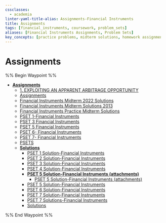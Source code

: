 ```yaml
---
cssclasses:
  - academia
linter-yaml-title-alias: Assignments-Financial Instruments
title: Assignments
tags: [financial_instruments, coursework, problem_sets]
aliases: [Financial Instruments Assignments, Problem Sets]
key_concepts: [practice problems, midterm solutions, homework assignments]
---
```

# Assignments

%% Begin Waypoint %%
- **[Assignments](.md)**
	- [1. EXPLOITING AN APPARENT ARBITRAGE OPPORTUNITY](1.%20EXPLOITING%20AN%20APPARENT%20ARBITRAGE%20OPPORTUNITY.md)
	- [Assignments](.md)
	- [Financial Instruments Midterm 2022 Solutions](Financial%20Instruments%20Midterm%202022%20Solutions.md)
	- [Financial Instruments Midterm Solutions 2013](Financial%20Instruments%20Midterm%20Solutions%202013.md)
	- [Financial Instruments Practice Midterm Solutions](Financial%20Instruments%20Practice%20Midterm%20Solutions.md)
	- [PSET 1-Financial Instruments](PSET%201-Financial%20Instruments.md)
	- [PSET 3 Financial Instruments](PSET%203%20Financial%20Instruments.md)
	- [PSET 5 Financial Instruments](PSET%205%20Financial%20Instruments.md)
	- [PSET 6- Financial Instruments](PSET%206-%20Financial%20Instruments.md)
	- [PSET 7- Financial Instruments](PSET%207-%20Financial%20Instruments.md)
	- [PSETS](PSETS.md)
	- **[Solutions](Solutions/Solutions.md)**
		- [PSET 1 Solution-Financial Instruments](Solutions/PSET%201%20Solution-Financial%20Instruments.md)
		- [PSET 2 Solution-Financial Instruments](Solutions/PSET%202%20Solution-Financial%20Instruments.md)
		- [PSET 3 Solution-Financial Instruments](Solutions/PSET%203%20Solution-Financial%20Instruments.md)
		- [PSET 4 Solution-Financial Instruments](Solutions/PSET%204%20Solution-Financial%20Instruments.md)
		- **[PSET 5 Solution-Financial Instruments (attachments)](Solutions/PSET%205%20Solution-Financial%20Instruments%20(attachments)/PSET%205%20Solution-Financial%20Instruments%20(attachments).md)**
			- [PSET 5 Solution-Financial Instruments (attachments)](Solutions/PSET%205%20Solution-Financial%20Instruments%20(attachments)/PSET%205%20Solution-Financial%20Instruments%20(attachments).md)
		- [PSET 5 Solution-Financial Instruments](Solutions/PSET%205%20Solution-Financial%20Instruments.md)
		- [PSET 6 Solution-Financial Instruments](Solutions/PSET%206%20Solution-Financial%20Instruments.md)
		- [PSET 7 Solution-Financial Instruments](Solutions/PSET%207%20Solution-Financial%20Instruments.md)
		- [PSET 7 Solutions-Financial Instruments](Solutions/PSET%207%20Solutions-Financial%20Instruments.md)
		- [Solutions](Solutions/Solutions.md)

%% End Waypoint %%
